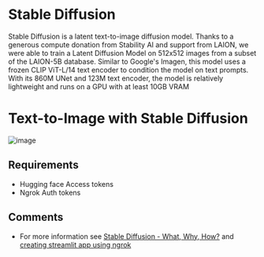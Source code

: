 # Stable Diffusion 
Stable Diffusion is a latent text-to-image diffusion model. Thanks to a generous compute donation from Stability AI and support from LAION, we were able to train a Latent Diffusion Model on 512x512 images from a subset of the LAION-5B database. Similar to Google's Imagen, this model uses a frozen CLIP ViT-L/14 text encoder to condition the model on text prompts. With its 860M UNet and 123M text encoder, the model is relatively lightweight and runs on a GPU with at least 10GB VRAM

# Text-to-Image with Stable Diffusion

![image](https://user-images.githubusercontent.com/106483459/209474631-3ae678c0-b6a4-4f46-b08d-069a2661fc3d.png)

## Requirements

- Hugging face Access tokens
- Ngrok Auth tokens

## Comments 

- For more information see [Stable Diffusion - What, Why, How?](https://youtu.be/ltLNYA3lWAQ) and [creating streamlit app using ngrok](https://youtu.be/MUD-pBOnvdo)
